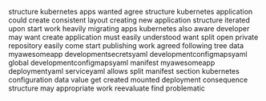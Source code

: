 structure kubernetes apps wanted agree structure kubernetes application could create consistent layout creating new application structure iterated upon start work heavily migrating apps kubernetes also aware developer may want create application must easily understood want split open private repository easily come start publishing work agreed following tree data myawesomeapp developmentsecretsyaml developmentconfigmapsyaml global developmentconfigmapsyaml manifest myawesomeapp deploymentyaml serviceyaml allows split manifest section kubernetes configuration data value get created mounted deployment consequence structure may appropriate work reevaluate find problematic